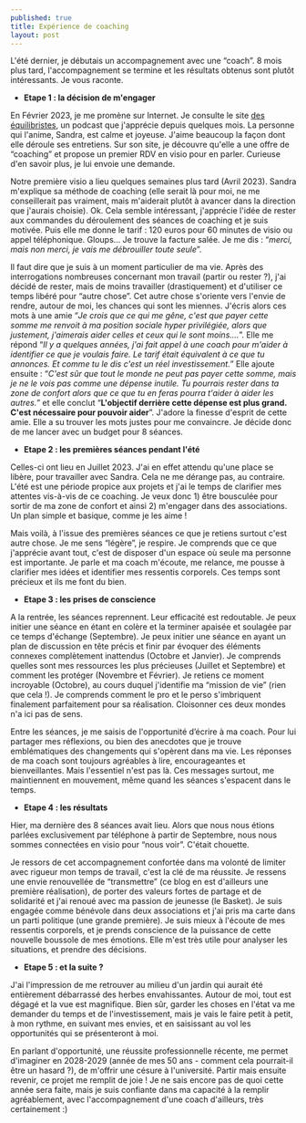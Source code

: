```yaml
---
published: true
title: Expérience de coaching
layout: post
---
```

L'été dernier, je débutais un accompagnement avec une “coach”. 8 mois plus tard, l'accompagnement se termine et les résultats obtenus sont plutôt intéressants. Je vous raconte.

- **Etape 1 : la décision de m'engager** 

En Février 2023, je me promène sur Internet. Je consulte le site [des équilibristes](https://www.lesequilibristes.com/podcasts), un podcast que j'apprécie depuis quelques mois. La personne qui l'anime, Sandra, est calme et joyeuse. J'aime beaucoup la façon dont elle déroule ses entretiens. Sur son site, je découvre qu'elle a une offre de “coaching” et propose un premier RDV en visio pour en parler. Curieuse d'en savoir plus, je lui envoie une demande.

Notre première visio a lieu quelques semaines plus tard (Avril 2023). Sandra m'explique sa méthode de coaching (elle serait là pour moi, ne me conseillerait pas vraiment, mais m'aiderait plutôt à avancer dans la direction que j'aurais choisie). Ok. Cela semble intéressant, j'apprécie l'idée de rester aux commandes du déroulement des séances de coaching et je suis motivée. Puis elle me donne le tarif : 120 euros pour 60 minutes de visio ou appel téléphonique. Gloups… Je trouve la facture salée. Je me dis : “*merci, mais non merci, je vais me débrouiller toute seule*”.

Il faut dire que je suis à un moment particulier de ma vie. Après des interrogations nombreuses concernant mon travail (partir ou rester ?), j'ai décidé de rester, mais de moins travailler (drastiquement) et d'utiliser ce temps libéré pour “autre chose”. Cet autre chose s'oriente vers l'envie de rendre, autour de moi, les chances qui sont les miennes. J'écris alors ces mots à une amie “*Je crois que ce qui me gêne, c'est que payer cette somme me renvoit à ma position sociale hyper privilégiée, alors que justement, j'aimerais aider celles et ceux qui le sont moins....*”. Elle me répond “*Il y a quelques années, j'ai fait appel à une coach pour m'aider à identifier ce que je voulais faire. Le tarif était équivalent à ce que tu annonces. Et comme tu le dis c'est un réel investissement.*” Elle ajoute ensuite : “*C'est sûr que tout le monde ne peut pas payer cette somme, mais je ne le vois pas comme une dépense inutile. Tu pourrais rester dans ta zone de confort alors que ce que tu en feras pourra t'aider à aider les autres.*” et elle conclut “**L'objectif derrière cette dépense est plus grand. C'est nécessaire pour pouvoir aider**”. J'adore la finesse d'esprit de cette amie. Elle a su trouver les mots justes pour me convaincre. Je décide donc de me lancer avec un budget pour 8 séances. 

- **Etape 2 : les premières séances pendant l'été** 

Celles-ci ont lieu en Juillet 2023. J'ai en effet attendu qu'une place se libère, pour travailler avec Sandra. Cela ne me dérange pas, au contraire. L'été est une période propice aux projets et j'ai le temps de clarifier mes attentes vis-à-vis de ce coaching. Je veux donc 1) être bousculée pour sortir de ma zone de confort et ainsi 2) m'engager dans des associations. Un plan simple et basique, comme je les aime !

Mais voilà, à l'issue des premières séances ce que je retiens surtout c'est autre chose. Je me sens “légère”, je respire. Je comprends que ce que j'apprécie avant tout, c'est de disposer d'un espace où seule ma personne est importante. Je parle et ma coach m'écoute, me relance, me pousse à clarifier mes idées et identifier mes ressentis corporels. Ces temps sont précieux et ils me font du bien.

- **Etape 3 : les prises de conscience**

A la rentrée, les séances reprennent. Leur efficacité est redoutable. Je peux initier une séance en étant en colère et la terminer apaisée et soulagée par ce temps d'échange (Septembre). Je peux initier une séance en ayant un plan de discussion en tête précis et finir par évoquer des éléments connexes complètement inattendus (Octobre et Janvier). Je comprends quelles sont mes ressources les plus précieuses (Juillet et Septembre) et comment les protéger (Novembre et Février). Je retiens ce moment incroyable (Octobre), au cours duquel j'identifie ma “mission de vie” (rien que cela !). Je comprends comment le pro et le perso s'imbriquent finalement parfaitement pour sa réalisation. Cloisonner ces deux mondes n'a ici pas de sens.

Entre les séances, je me saisis de l'opportunité d’écrire à ma coach. Pour lui partager mes réflexions, ou bien des anecdotes que je trouve emblématiques des changements qui s'opèrent dans ma vie. Les réponses de ma coach sont toujours agréables à lire, encourageantes et bienveillantes. Mais l'essentiel n'est pas là. Ces messages surtout, me maintiennent en mouvement, même quand les séances s'espacent dans le temps. 

- **Etape 4 : les résultats**

Hier, ma dernière des 8 séances avait lieu. Alors que nous nous étions parlées exclusivement par téléphone à partir de Septembre, nous nous sommes connectées en visio pour “nous voir”. C'était chouette.

Je ressors de cet accompagnement confortée dans ma volonté de limiter avec rigueur mon temps de travail, c'est la clé de ma réussite. Je ressens une envie renouvellée de “transmettre” (ce blog en est d'ailleurs une première réalisation), de porter des valeurs fortes de partage et de solidarité et j'ai renoué avec ma passion de jeunesse (le Basket). Je suis engagée comme bénévole dans deux associations et j'ai pris ma carte dans un parti politique (une grande première). Je suis mieux à l'écoute de mes ressentis corporels, et je prends conscience de la puissance de cette nouvelle boussole de mes émotions. Elle m'est très utile pour analyser les situations, et prendre des décisions. 

- **Etape 5 : et la suite ?**

J'ai l'impression de me retrouver au milieu d'un jardin qui aurait été entièrement débarrassé des herbes envahissantes. Autour de moi, tout est dégagé et la vue est magnifique. Bien sûr, garder les choses en l'état va me demander du temps et de l'investissement, mais je vais le faire petit à petit, à mon rythme, en suivant mes envies, et en saisissant au vol les opportunités qui se présenteront à moi.

En parlant d'opportunité, une réussite professionnelle récente, me permet d'imaginer en 2028-2029 (année de mes 50 ans - comment cela pourrait-il être un hasard ?), de m'offrir une césure à l'université. Partir mais ensuite revenir, ce projet me remplit de joie ! Je ne sais encore pas de quoi cette année sera faite, mais je suis confiante dans ma capacité à la remplir agréablement, avec l'accompagnement d'une coach d'ailleurs, très certainement :)
